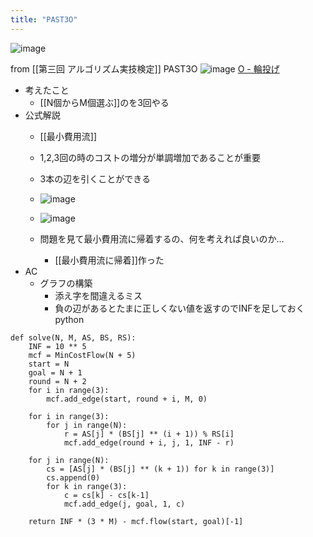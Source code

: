 ```yaml
---
title: "PAST3O"
---
```


![image](https://gyazo.com/c243561fb3069ff0f7a2c41046325ef2/thumb/1000)


from [[第三回 アルゴリズム実技検定]]
PAST3O
![image](https://gyazo.com/44f1480ffab9934faa88f95412112586/thumb/1000)
[O - 輪投げ](https://atcoder.jp/contests/past202005-open/tasks/past202005_o)
- 考えたこと
    - [[N個からM個選ぶ]]のを3回やる
- 公式解説
    - [[最小費用流]]
    - 1,2,3回の時のコストの増分が単調増加であることが重要
    - 3本の辺を引くことができる
    - ![image](https://gyazo.com/9e4af4847d4cf7c78354a6753ac9b49c/thumb/1000)
    - ![image](https://gyazo.com/c243561fb3069ff0f7a2c41046325ef2/thumb/1000)

    - 問題を見て最小費用流に帰着するの、何を考えれば良いのか…
        - [[最小費用流に帰着]]作った
- AC
    - グラフの構築
        - 添え字を間違えるミス
        - 負の辺があるとたまに正しくない値を返すのでINFを足しておく
python

```
def solve(N, M, AS, BS, RS):
    INF = 10 ** 5
    mcf = MinCostFlow(N + 5)
    start = N
    goal = N + 1
    round = N + 2
    for i in range(3):
        mcf.add_edge(start, round + i, M, 0)

    for i in range(3):
        for j in range(N):
            r = AS[j] * (BS[j] ** (i + 1)) % RS[i]
            mcf.add_edge(round + i, j, 1, INF - r)

    for j in range(N):
        cs = [AS[j] * (BS[j] ** (k + 1)) for k in range(3)]
        cs.append(0)
        for k in range(3):
            c = cs[k] - cs[k-1]
            mcf.add_edge(j, goal, 1, c)

    return INF * (3 * M) - mcf.flow(start, goal)[-1]
```


